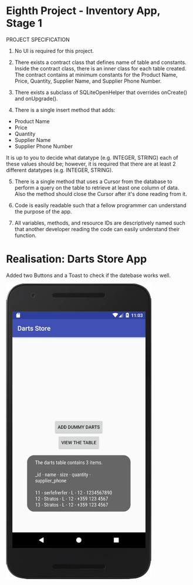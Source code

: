 # Eighth Project - Inventory App, Stage 1

PROJECT SPECIFICATION
1. No UI is required for this project.

2. There exists a contract class that defines name of table and constants. Inside the contract class, there is an inner class for each table created. The contract contains at minimum constants for the Product Name, Price, Quantity, Supplier Name, and Supplier Phone Number.

3. There exists a subclass of SQLiteOpenHelper that overrides onCreate() and onUpgrade().

4. There is a single insert method that adds:
  - Product Name
  - Price
  - Quantity
  - Supplier Name
  - Supplier Phone Number
  
It is up to you to decide what datatype (e.g. INTEGER, STRING) each of these values should be; however, it is required that there are at least 2 different datatypes (e.g. INTEGER, STRING).

5. There is a single method that uses a Cursor from the database to perform a query on the table to retrieve at least one column of data. Also the method should close the Cursor after it's done reading from it.

6. Code is easily readable such that a fellow programmer can understand the purpose of the app.

7. All variables, methods, and resource IDs are descriptively named such that another developer reading the code can easily understand their function.



# Realisation: Darts Store App
Added two Buttons and a Toast to check if the datebase works well.

![GitHub Logo](Screenshots/screen1.png) 
